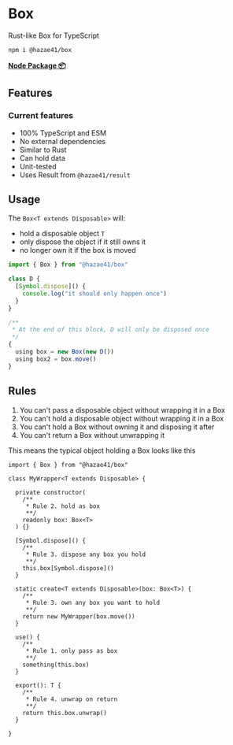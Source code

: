 # Box

Rust-like Box for TypeScript

```bash
npm i @hazae41/box
```

[**Node Package 📦**](https://www.npmjs.com/package/@hazae41/box)

## Features

### Current features
- 100% TypeScript and ESM
- No external dependencies
- Similar to Rust
- Can hold data
- Unit-tested
- Uses Result from `@hazae41/result`

## Usage

The `Box<T extends Disposable>` will:
- hold a disposable object `T`
- only dispose the object if it still owns it
- no longer own it if the box is moved

```typescript
import { Box } from "@hazae41/box"

class D {
  [Symbol.dispose]() { 
    console.log("it should only happen once")
  }
}

/**
 * At the end of this block, D will only be disposed once
 */
{
  using box = new Box(new D())
  using box2 = box.move()
}
```

## Rules

1. You can't pass a disposable object without wrapping it in a Box
2. You can't hold a disposable object without wrapping it in a Box
3. You can't hold a Box without owning it and disposing it after
4. You can't return a Box without unwrapping it

This means the typical object holding a Box looks like this

```tsx
import { Box } from "@hazae41/box"

class MyWrapper<T extends Disposable> {

  private constructor(
    /**
     * Rule 2. hold as box
     **/
    readonly box: Box<T>
  ) {}

  [Symbol.dispose]() {
    /**
     * Rule 3. dispose any box you hold
     **/
    this.box[Symbol.dispose]()
  }

  static create<T extends Disposable>(box: Box<T>) {
    /**
     * Rule 3. own any box you want to hold
     **/
    return new MyWrapper(box.move())
  }

  use() {
    /**
     * Rule 1. only pass as box
     **/
    something(this.box)
  }

  export(): T {
    /**
     * Rule 4. unwrap on return
     **/
    return this.box.unwrap()
  }

}
```
